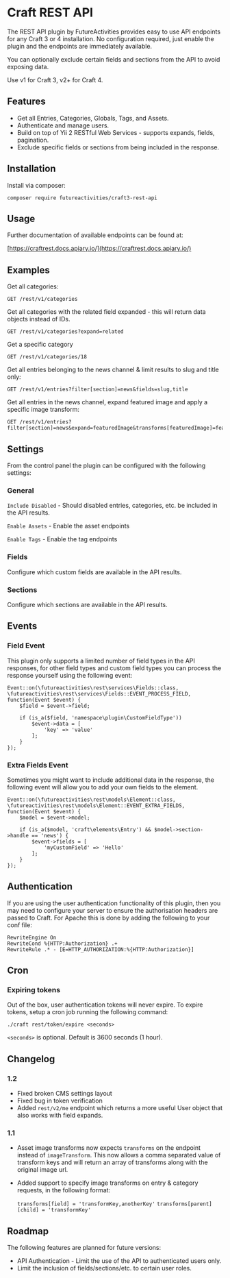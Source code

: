 # Craft REST API

The REST API plugin by FutureActivities provides easy to use API endpoints for any Craft 3 or 4 installation. 
No configuration required, just enable the plugin and the endpoints are immediately available.

You can optionally exclude certain fields and sections from the API to avoid exposing data.

Use v1 for Craft 3, v2+ for Craft 4.

## Features

- Get all Entries, Categories, Globals, Tags, and Assets.
- Authenticate and manage users.
- Build on top of Yii 2 RESTful Web Services - supports expands, fields, pagination.
- Exclude specific fields or sections from being included in the response.

## Installation

Install via composer:

    composer require futureactivities/craft3-rest-api
    

## Usage

Further documentation of available endpoints can be found at:

[https://craftrest.docs.apiary.io/](https://craftrest.docs.apiary.io/)

## Examples

Get all categories:

    GET /rest/v1/categories
    
Get all categories with the related field expanded - this will return data objects instead of IDs.

    GET /rest/v1/categories?expand=related

Get a specific category

    GET /rest/v1/categories/18

Get all entries belonging to the news channel & limit results to slug and title only:

    GET /rest/v1/entries?filter[section]=news&fields=slug,title
    
Get all entries in the news channel, expand featured image and apply a specific image transform:

    GET /rest/v1/entries?filter[section]=news&expand=featuredImage&transforms[featuredImage]=featuredFull,featuredThumb

## Settings

From the control panel the plugin can be configured with the following settings:

### General

`Include Disabled` - Should disabled entries, categories, etc. be included in the API results.

`Enable Assets` - Enable the asset endpoints

`Enable Tags` - Enable the tag endpoints

### Fields

Configure which custom fields are available in the API results.

### Sections

Configure which sections are available in the API results.

## Events

### Field Event

This plugin only supports a limited number of field types in the API responses, for other field
types and custom field types you can process the response yourself using the following event:

    Event::on(\futureactivities\rest\services\Fields::class, \futureactivities\rest\services\Fields::EVENT_PROCESS_FIELD, function(Event $event) {
        $field = $event->field;
        
        if (is_a($field, 'namespace\plugin\CustomFieldType'))
            $event->data = [
                'key' => 'value'   
            ];
        }
    });
    
### Extra Fields Event

Sometimes you might want to include additional data in the response, the following event will allow you to add your own fields
to the element.

    Event::on(\futureactivities\rest\models\Element::class, \futureactivities\rest\models\Element::EVENT_EXTRA_FIELDS, function(Event $event) {
        $model = $event->model;
        
        if (is_a($model, 'craft\elements\Entry') && $model->section->handle == 'news') {
            $event->fields = [
                'myCustomField' => 'Hello'  
            ];
        }
    });
    
## Authentication

If you are using the user authentication functionality of this plugin, then you may need to configure your server
to ensure the authorisation headers are passed to Craft. For Apache this is done by adding the following to your
conf file:

    RewriteEngine On
    RewriteCond %{HTTP:Authorization} .+
    RewriteRule .* - [E=HTTP_AUTHORIZATION:%{HTTP:Authorization}]

## Cron

### Expiring tokens

Out of the box, user authentication tokens will never expire. To expire tokens, setup a cron job running
the following command:

    ./craft rest/token/expire <seconds>
    
`<seconds>` is optional. Default is 3600 seconds (1 hour).

## Changelog

### 1.2

- Fixed broken CMS settings layout
- Fixed bug in token verification
- Added `rest/v2/me` endpoint which returns a more useful User object that also works with field expands.

### 1.1

- Asset image transforms now expects `transforms` on the endpoint instead of `imageTransform`. This now allows a comma separated value of transform keys and will return an array of transforms along with the original image url.
- Added support to specify image transforms on entry & category requests, in the following format:
    
    `transforms[field] = 'transformKey,anotherKey'`
    `transforms[parent][child] = 'transformKey'`

## Roadmap

The following features are planned for future versions:

- API Authentication - Limit the use of the API to authenticated users only.
- Limit the inclusion of fields/sections/etc. to certain user roles.